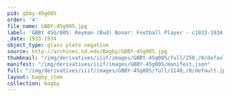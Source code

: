 ```yaml
---
pid: gbby-45g005
order: '4'
file_name: GBBY-45g005.jpg
label: 'GBBY 45G/005: Reyman (Bud) Bonar: Football Player - c1933-1934'
_date: 1933-1934
object_type: glass plate negative
source: http://archives.nd.edu/Bagby/GBBY-45g005.jpg
thumbnail: "/img/derivatives/iiif/images/GBBY-45g005/full/250,/0/default.jpg"
manifest: "/img/derivatives/iiif/images/GBBY-45g005/manifest.json"
full: "/img/derivatives/iiif/images/GBBY-45g005/full/1140,/0/default.jpg"
layout: bagby_item
collection: bagby
---
```

